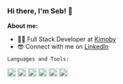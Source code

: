 ### Hi there, I'm Seb! 👋

**About me:**
- 👨‍💻 Full Stack Developer at [Kimoby](https://www.kimoby.com/)
- 😎 Connect with me on [LinkedIn](https://www.linkedin.com/in/sebasfourn/)


`Languages and Tools:`

<code><img height="20" alt="ruby" src="https://raw.githubusercontent.com/get-icon/geticon/master/icons/ruby.svg"></code>
<code><img height="20" alt="rails" src="https://raw.githubusercontent.com/get-icon/geticon/master/icons/rails.svg"></code>
<code><img height="20" alt="postgresql" src="https://raw.githubusercontent.com/get-icon/geticon/master/icons/postgresql.svg"></code>
<code><img height="20" alt="vue" src="https://raw.githubusercontent.com/get-icon/geticon/master/icons/vue.svg"></code>
<code><img height="20" alt="typescript" src="https://raw.githubusercontent.com/get-icon/geticon/master/icons/typescript-icon.svg"></code>
<code><img height="20" alt="javascript" src="https://raw.githubusercontent.com/get-icon/geticon/master/icons/javascript.svg"></code>
